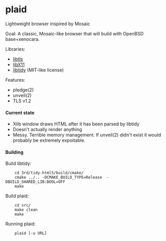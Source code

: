# plaid
Lightweight browser inspired by Mosaic

Goal: A classic, Mosaic-like browser that will build with OpenBSD base+xenocara.

Libraries:

- [libtls](https://www.libressl.org/)
- [libX11](https://github.com/openbsd/xenocara/tree/master/lib/libX11)
- [libtidy](https://github.com/htacg/tidy-html5) (MIT-like license)

Features:

- pledge(2)
- unveil(2)
- TLS v1.2

#### Current state

- Xlib window draws HTML after it has been parsed by libtidy
- Doesn't actually render anything
- Messy. Terrible memory management. If unveil(2) didn't exist it would 
probably be extremely expoitable.

#### Building

Build libtidy:

        cd 3rd/tidy-html5/build/cmake/
        cmake ../.. -DCMAKE_BUILD_TYPE=Release  -DBUILD_SHARED_LIB:BOOL=OFF
        make

Build plaid:

        cd src/
        make clean
        make

Running plaid:

        plaid [-u URL]

